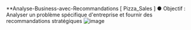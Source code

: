 **Analyse-Business-avec-Recommandations
[ Pizza_Sales ] ● Objectif : Analyser un problème spécifique d'entreprise et fournir des recommandations stratégiques
![image](https://github.com/user-attachments/assets/2f6a4662-d385-453b-8f9c-6b8f0a770482)
